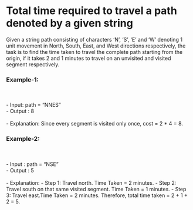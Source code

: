 # Total time required to travel a path denoted by a given string

Given a string path consisting of characters ‘N’, ‘S’, ‘E’ and ‘W’ denoting 1 unit movement in North, South, East, and West directions respectively, the task is to find the time taken to travel the complete path starting from the origin, if it takes 2 and 1 minutes to travel on an unvisited and visited segment respectively.

### Example-1:
<br>
<br>
- Input: path = “NNES”
<br>
- Output : 8
<br>
<br>
- Explanation: Since every segment is visited only once, cost = 2 * 4 = 8.
<br>

### Example-2:
<br>
<br>
- Input : path = “NSE”
<br>
- Output : 5
<br>
<br>
- Explanation:
- Step 1: Travel north. Time Taken = 2 minutes.
- Step 2: Travel south on that same visited segment. Time Taken = 1 minutes.
- Step 3: Travel east.Time Taken = 2 minutes. Therefore, total time taken = 2 + 1 + 2 = 5.
